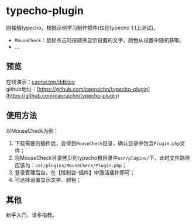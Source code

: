 # typecho-plugin  
刚接触typecho，根据示例学习制作插件(仅在typecho 1.1上测试)。  
- `MouseCheck`：鼠标点击时按顺序显示设置的文字，颜色从设置中随机获取。  
- ...

## 预览  
在线演示：[caorui.top/ddblog](caorui.top/ddblog)  
github地址：[https://github.com/caoruichn/typecho-plugin](https://github.com/caoruichn/typecho-plugin)

## 使用方法  
以MouseCheck为例：
1. 下载需要的插件后，会得到`MouseCheck`目录，确认目录中包含`Plugin.php`文件；  
2. 将MouseCheck目录拷贝到typecho根目录中`usr/plugins/`下，此时文件路径应该为：`usr/plugins/MouseCheck/Plugin.php`；  
3. 登录管理后台，在【控制台-插件】中激活插件即可；  
4. 可选择设置显示文字、颜色；  

## 其他
新手入门，请多指教。
